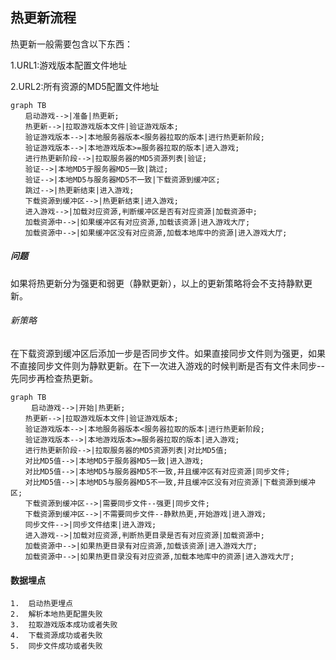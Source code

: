 ## 热更新流程

热更新一般需要包含以下东西：

1.URL1:游戏版本配置文件地址

2.URL2:所有资源的MD5配置文件地址

```mermaid
graph TB
　　启动游戏-->|准备|热更新;
　　热更新-->|拉取游戏版本文件|验证游戏版本;
　　验证游戏版本-->|本地服务器版本<服务器拉取的版本|进行热更新阶段;
　　验证游戏版本-->|本地游戏版本>=服务器拉取的版本|进入游戏;
　　进行热更新阶段-->|拉取服务器的MD5资源列表|验证;
　　验证-->|本地MD5于服务器MD5一致|跳过;
　　验证-->|本地MD5与服务器MD5不一致|下载资源到缓冲区;
　　跳过-->|热更新结束|进入游戏;
　　下载资源到缓冲区-->|热更新结束|进入游戏;
　　进入游戏-->|加载对应资源,判断缓冲区是否有对应资源|加载资源中;
　　加载资源中-->|如果缓冲区有对应资源,加载该资源|进入游戏大厅;
　　加载资源中-->|如果缓冲区没有对应资源,加载本地库中的资源|进入游戏大厅;
```
##### 问题
 如果将热更新分为强更和弱更（静默更新），以上的更新策略将会不支持静默更新。

###### 新策略

在下载资源到缓冲区后添加一步是否同步文件。如果直接同步文件则为强更，如果不直接同步文件则为静默更新。在下一次进入游戏的时候判断是否有文件未同步--先同步再检查热更新。
```mermaid
graph TB
　  	启动游戏-->|开始|热更新;
　　热更新-->|拉取游戏版本文件|验证游戏版本;
　　验证游戏版本-->|本地服务器版本<服务器拉取的版本|进行热更新阶段;
　　验证游戏版本-->|本地游戏版本>=服务器拉取的版本|进入游戏;
　　进行热更新阶段-->|拉取服务器的MD5资源列表|对比MD5值;
　　对比MD5值-->|本地MD5于服务器MD5一致|进入游戏;
　　对比MD5值-->|本地MD5与服务器MD5不一致,并且缓冲区有对应资源|同步文件;
　　对比MD5值-->|本地MD5与服务器MD5不一致,并且缓冲区没有对应资源|下载资源到缓冲区;
　　下载资源到缓冲区-->|需要同步文件--强更|同步文件;
　　下载资源到缓冲区-->|不需要同步文件--静默热更,开始游戏|进入游戏;
　　同步文件-->|同步文件结束|进入游戏;
　　进入游戏-->|加载对应资源,判断热更目录是否有对应资源|加载资源中;
　　加载资源中-->|如果热更目录有对应资源,加载该资源|进入游戏大厅;
　　加载资源中-->|如果热更目录没有对应资源,加载本地库中的资源|进入游戏大厅;
```
#### 数据埋点

```
1.	启动热更埋点
2.	解析本地热更配置失败
3.	拉取游戏版本成功或者失败 
4.	下载资源成功或者失败
5.	同步文件成功或者失败
```

